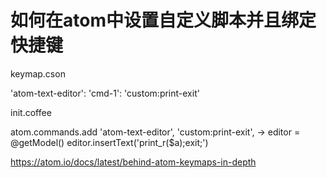 # 如何在atom中设置自定义脚本并且绑定快捷键

keymap.cson

'atom-text-editor':
  'cmd-1': 'custom:print-exit'


init.coffee

atom.commands.add 'atom-text-editor', 'custom:print-exit', ->
  editor = @getModel()
  editor.insertText('print_r($a);exit;')

https://atom.io/docs/latest/behind-atom-keymaps-in-depth
